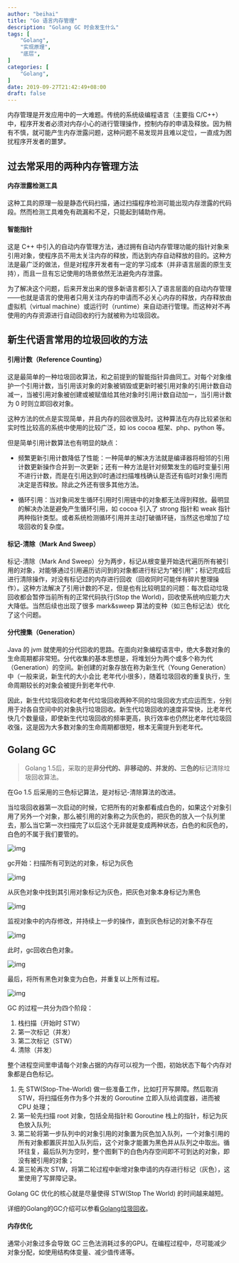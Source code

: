 ```yaml
---
author: "beihai"
title: "Go 语言内存管理"
description: "Golang GC 时会发生什么"
tags: [
    "Golang",
    "实现原理",
    "底层",
]
categories: [
    "Golang",
]
date: 2019-09-27T21:42:49+08:00
draft: false
---
```


内存管理是开发应用中的一大难题。传统的系统级编程语言（主要指 C/C++）中，程序开发者必须对内存小心的进行管理操作，控制内存的申请及释放。因为稍有不慎，就可能产生内存泄露问题，这种问题不易发现并且难以定位，一直成为困扰程序开发者的噩梦。

<!--more-->

## 过去常采用的两种内存管理方法

#### 内存泄露检测工具

这种工具的原理一般是静态代码扫描，通过扫描程序检测可能出现内存泄露的代码段。然而检测工具难免有疏漏和不足，只能起到辅助作用。

#### 智能指针

这是 C++ 中引入的自动内存管理方法，通过拥有自动内存管理功能的指针对象来引用对象，使程序员不用太关注内存的释放，而达到内存自动释放的目的。这种方法是最广泛的做法，但是对程序开发者有一定的学习成本（并非语言层面的原生支持），而且一旦有忘记使用的场景依然无法避免内存泄露。

为了解决这个问题，后来开发出来的很多新语言都引入了语言层面的自动内存管理 ——也就是语言的使用者只用关注内存的申请而不必关心内存的释放，内存释放由虚拟机（virtual machine）或运行时（runtime）来自动进行管理。而这种对不再使用的内存资源进行自动回收的行为就被称为垃圾回收。

## 新生代语言常用的垃圾回收的方法

#### 引用计数（Reference Counting）

这是最简单的一种垃圾回收算法，和之前提到的智能指针异曲同工。对每个对象维护一个引用计数，当引用该对象的对象被销毁或更新时被引用对象的引用计数自动减一，当被引用对象被创建或被赋值给其他对象时引用计数自动加一，当引用计数为 0 时则立即回收对象。

这种方法的优点是实现简单，并且内存的回收很及时。这种算法在内存比较紧张和实时性比较高的系统中使用的比较广泛，如 ios cocoa 框架、php、python 等。

但是简单引用计数算法也有明显的缺点：

- 频繁更新引用计数降低了性能：一种简单的解决方法就是编译器将相邻的引用计数更新操作合并到一次更新；还有一种方法是针对频繁发生的临时变量引用不进行计数，而是在引用达到0时通过扫描堆栈确认是否还有临时对象引用而决定是否释放。除此之外还有很多其他方法。

- 循环引用：当对象间发生循环引用时引用链中的对象都无法得到释放。最明显的解决办法是避免产生循环引用，如 cocoa 引入了 strong 指针和 weak 指针两种指针类型。或者系统检测循环引用并主动打破循环链，当然这也增加了垃圾回收的复杂度。

#### 标记-清除（Mark And Sweep）

标记-清除（Mark And Sweep）分为两步，标记从根变量开始迭代遍历所有被引用的对象，对能够通过引用遍历访问到的对象都进行标记为“被引用”；标记完成后进行清除操作，对没有标记过的内存进行回收（回收同时可能伴有碎片整理操作）。这种方法解决了引用计数的不足，但是也有比较明显的问题：每次启动垃圾回收都会暂停当前所有的正常代码执行(Stop the  World)，回收使系统响应能力大大降低。当然后续也出现了很多 mark&sweep 算法的变种（如三色标记法）优化了这个问题。

#### 分代搜集（Generation）

Java 的 jvm 就使用的分代回收的思路。在面向对象编程语言中，绝大多数对象的生命周期都非常短。分代收集的基本思想是，将堆划分为两个或多个称为代（Generation）的空间。新创建的对象存放在称为新生代（Young Generation）中（一般来说，新生代的大小会比 老年代小很多），随着垃圾回收的重复执行，生命周期较长的对象会被提升到老年代中.

因此，新生代垃圾回收和老年代垃圾回收两种不同的垃圾回收方式应运而生，分别用于对各自空间中的对象执行垃圾回收。新生代垃圾回收的速度非常快，比老年代快几个数量级，即使新生代垃圾回收的频率更高，执行效率也仍然比老年代垃圾回收强，这是因为大多数对象的生命周期都很短，根本无需提升到老年代。

## Golang GC

> Golang 1.5后，采取的是**非分代的、非移动的、并发的、三色的**标记清除垃圾回收算法。
>

在Go 1.5 后采用的三色标记算法，是对标记-清除算法的改进。

当垃圾回收器第⼀次启动的时候，它把所有的对象都看成⽩⾊的，如果这个对象引⽤了另外⼀个对象，那么被引⽤的对象称之为灰⾊的，把灰⾊的放⼊⼀个队列⾥去，那么当它第⼀次扫描完了以后这个⽆⾮就是变成两种状态，⽩⾊的和灰⾊的，⽩⾊的不属于我们要管的。

![img](index.assets/mark_sweep_5.png)

gc开始：扫描所有可到达的对象，标记为灰色

![img](index.assets/mark_sweep_6.png)

从灰色对象中找到其引用对象标记为灰色，把灰色对象本身标记为黑色

![img](index.assets/mark_sweep_7.png)

监视对象中的内存修改，并持续上一步的操作，直到灰色标记的对象不存在

![img](index.assets/mark_sweep_8.png)

此时，gc回收白色对象。

![img](index.assets/mark_sweep_9.png)

最后，将所有黑色对象变为白色，并重复以上所有过程。

![img](index.assets/mark_sweep_10.png)

GC 的过程一共分为四个阶段：

1. 栈扫描（开始时 STW）
2. 第一次标记（并发）
3. 第二次标记（STW）
4. 清除（并发）

整个进程空间里申请每个对象占据的内存可以视为一个图，初始状态下每个内存对象都是白色标记。

1. 先 STW(Stop-The-World) 做一些准备工作，比如打开写屏障。然后取消 STW，将扫描任务作为多个并发的 Goroutine 立即入队给调度器，进而被 CPU 处理；
2. 第一轮先扫描 root 对象，包括全局指针和 Goroutine 栈上的指针，标记为灰色放入队列;
3. 第二轮将第一步队列中的对象引用的对象置为灰色加入队列，一个对象引用的所有对象都置灰并加入队列后，这个对象才能置为黑色并从队列之中取出。循环往复，最后队列为空时，整个图剩下的白色内存空间即不可到达的对象，即没有被引用的对象；
4. 第三轮再次 STW，将第二轮过程中新增对象申请的内存进行标记（灰色），这里使用了写屏障记录。

Golang GC 优化的核心就是尽量使得 STW(Stop The World) 的时间越来越短。

详细的Golang的GC介绍可以参看[Golang垃圾回收](https://github.com/KeKe-Li/For-learning-Go-Tutorial/blob/master/src/spec/02.0.md)。

#### 内存优化

通常小对象过多会导致 GC 三色法消耗过多的GPU。在编程过程中，尽可能减少对象分配，如使用结构体变量、减少值传递等。

